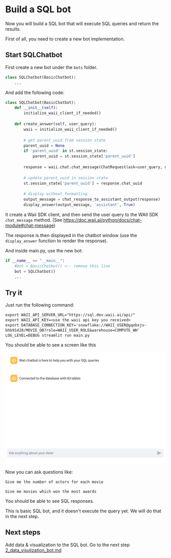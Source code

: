 # Build a SQL bot

Now you will build a SQL bot that will execute SQL queries and return the results.

First of all, you need to create a new bot implementation.

## Start SQLChatbot

First create a new bot under the `bots` folder.

```python
class SQLChatbot(BasicChatbot):
    ...
```

And add the following code:

```python
class SQLChatbot(BasicChatbot):
    def __init__(self):
        initialize_waii_client_if_needed()

    def create_answer(self, user_query):
        waii = initialize_waii_client_if_needed()

        # get parent_uuid from session state
        parent_uuid = None
        if 'parent_uuid' in st.session_state:
            parent_uuid = st.session_state['parent_uuid']

        response = waii.chat.chat_message(ChatRequest(ask=user_query, modules=["query"], parent_uuid=parent_uuid))

        # update parent_uuid in session state
        st.session_state['parent_uuid'] = response.chat_uuid

        # display without formatting
        output_message = chat_response_to_assistant_output(response)
        display_answer(output_message, 'assistant', True)
```

It create a Waii SDK client, and then send the user query to the WAII SDK `chat_message` method. (See https://doc.waii.ai/python/docs/chat-module#chat-message)

The response is then displayed in the chatbot window (use the `display_answer` function to render the response).

And inside main.py, use the new bot:

```python
if __name__ == "__main__":
    #bot = BasicChatbot() <-- remove this line
    bot = SQLChatbot()
    ...
```

## Try it

Just run the following command:

```
export WAII_API_SERVER_URL="https://sql.dev.waii.ai/api/"
export WAII_API_KEY=<use the waii api key you received>
export DATABASE_CONNECTION_KEY='snowflake://WAII_USER@gqobxjv-bhb91428/MOVIE_DB?role=WAII_USER_ROLE&warehouse=COMPUTE_WH'
LOG_LEVEL=DEBUG streamlit run main.py
```

You should be able to see a screen like this

![img1.png](img1.png)

Now you can ask questions like:

```
Give me the number of actors for each movie
```

```
Give me movies which won the most awards
```

You should be able to see SQL responses.

This is basic SQL bot, and it doesn't execute the query yet. We will do that in the next step.

## Next steps

Add data & visualization to the SQL bot. Go to the next step [2_data_visulization_bot.md](2_data_visulization_bot.md)
